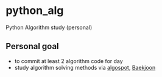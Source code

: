 # python_alg
Python Algorithm study (personal)

## Personal goal 
- to commit at least 2 algorithm code for day
- study algorithm solving methods via [algospot](https://algospot.com/judge/problem/list/), [Baekjoon](https://www.acmicpc.net/user/chichoon)
